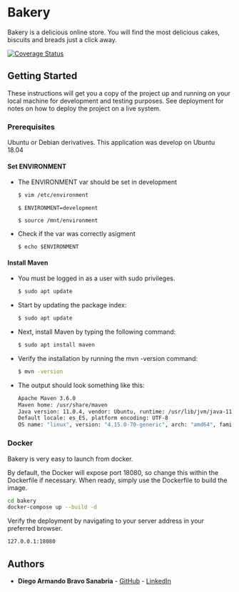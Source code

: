 # Bakery
Bakery is a delicious online store. You will find the most delicious cakes, biscuits and breads just a click away.

[![Coverage Status](https://coveralls.io/repos/github/diegobravo8702/bakery/badge.svg?branch=master)](https://coveralls.io/github/diegobravo8702/bakery?branch=master)

## Getting Started

These instructions will get you a copy of the project up and running on your local machine for development and testing purposes. See deployment for notes on how to deploy the project on a live system.

### Prerequisites
Ubuntu or Debian derivatives. This application was develop on Ubuntu 18.04

#### Set ENVIRONMENT
- The ENVIRONMENT var should be set in development
    ```sh
    $ vim /etc/environment
    ```
    ```console
    $ ENVIRONMENT=development
    ```
    ```console
    $ source /mnt/environment
    ```
- Check if the var was correctly asigment
    ```console
    $ echo $ENVIRONMENT
    ```
#### Install Maven
- You must be logged in as a user with sudo privileges.
    ```sh
    $ sudo apt update
    ```
- Start by updating the package index:
    ```sh
    $ sudo apt update
    ```
-   Next, install Maven by typing the following command:
    ```sh
    $ sudo apt install maven
    ```
-   Verify the installation by running the mvn -version command:
    ```sh
    $ mvn -version
    ```
-   The output should look something like this:
    ```sh
    Apache Maven 3.6.0
    Maven home: /usr/share/maven
    Java version: 11.0.4, vendor: Ubuntu, runtime: /usr/lib/jvm/java-11-openjdk-amd64
    Default locale: es_ES, platform encoding: UTF-8
    OS name: "linux", version: "4.15.0-70-generic", arch: "amd64", family: "unix"
    ```
    
    
### Docker
Bakery is very easy to launch from docker.

By default, the Docker will expose port 18080, so change this within the Dockerfile if necessary. When ready, simply use the Dockerfile to build the image.

```sh
cd bakery
docker-compose up --build -d
```
Verify the deployment by navigating to your server address in your preferred browser.

```sh
127.0.0.1:18080
```

## Authors

* **Diego Armando Bravo Sanabria** - [GitHub](https://github.com/diegobravo8702) - [LinkedIn](https://www.linkedin.com/in/diego-armando-bravo-sanabria-028918b0/)




